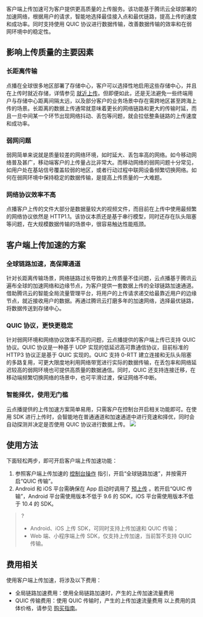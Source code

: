 客户端上传加速可为客户提供更高质量的上传服务。该功能基于腾讯云全球部署的加速网络，根据用户的请求，智能地选择最佳接入点和最优链路，提高上传的速度和成功率。同时支持使用 QUIC 协议进行数据传输，改善数据传输的效率和在弱网环境中的稳定性。

## 影响上传质量的主要因素
### 长距离传输
点播在全球很多地区部署了存储中心，客户可以选择性地启用这些存储中心，并且在上传时就近存储，详情参见 [就近上传](https://cloud.tencent.com/document/product/266/38117#.E5.B0.B1.E8.BF.91.E4.B8.8A.E4.BC.A0)。但即便如此，还是无法避免一些终端用户与存储中心距离间隔太远，以及部分客户的业务场景中存在需跨地区甚至跨海上传的场景。长距离的数据上传通常就意味着更长的网络链路和更大的传输时延，而且一旦中间某一个环节出现网络抖动、丢包等问题，就会拉低整条链路的上传速度和成功率。
### 弱网问题
弱网简单来说就是质量较差的网络环境，如时延大、丢包率高的网络。如今移动网络普及甚广，移动端客户的上传量占比非常大。而移动网络的弱网问题十分常见，如用户处在基站信号覆盖较弱的地区，或者行动过程中联网设备频繁切换网络。如何在弱网环境中保持稳定的数据传输，是提高上传质量的一大难题。
### 网络协议效率不高
点播客户上传的文件大部分是数据量较大的视频文件，而目前在上传中使用最频繁的网络协议依然是 HTTP1.1。该协议本质还是基于串行模型，同时还存在队头阻塞等问题，在大规模数据传输的场景中，很容易触达性能瓶颈。


## 客户端上传加速的方案
### 全球链路加速，高保障通道
针对长距离传输场景，网络链路过长导致的上传质量不佳问题，云点播基于腾讯云遍布全球的加速网络和边缘节点，为客户提供一套数据上传的全球链路加速通道。借助腾讯云的智能全局流量管理平台，将用户的上传请求递交给最靠近用户的边缘节点，就近接收用户的数据。再通过腾讯云打磨多年的加速网络，选择最优链路，将数据传送到存储中心。
### QUIC 协议，更快更稳定
针对弱网环境和网络协议效率不高的问题，云点播提供的客户端上传已支持 QUIC 协议。QUIC 协议是一种基于 UDP 实现的低延迟高可靠通信协议，目前标准的 HTTP3 协议正是基于 QUIC 实现的。QUIC 支持 0-RTT 建立连接和无队头阻塞的多路复用，可更大限度地利用网络带宽进行实际的数据传输，在丢包率和网络延迟较高的弱网环境也可提供高质量的数据通信。同时，QUIC 还支持连接迁移，在移动端频繁切换网络的场景中，也可平滑过渡，保证网络不中断。
### 智能择优，使用无门槛
云点播提供的上传加速方案简单易用，只需客户在控制台开启相关功能即可。在使用 SDK 进行上传时，会智能地在普通通道和加速通道中进行竞速和择优，同时会自动探测并决定是否使用 QUIC 协议进行数据上传。 
![](https://qcloudimg.tencent-cloud.cn/raw/42dfdaddbfd46e6db2f41091de6e10e6.jfif)

## 使用方法
下面轻松两步，即可开启客户端上传加速功能：
1. 参照客户端上传加速的 [控制台操作](https://cloud.tencent.com/document/product/266/14059) 指引，开启“全球链路加速”，并按需开启“QUIC 传输”。
2. Android 和 iOS 平台需确保在 App 启动时调用了 [预上传](https://cloud.tencent.com/document/product/266/38117#.E9.A2.84.E6.8E.A2.E6.B5.8B.E4.B8.8A.E4.BC.A0) 。若开启“QUIC 传输”，Android 平台需使用版本不低于 9.6 的 SDK，iOS 平台需使用版本不低于 10.4 的 SDK。
>?
>- Android、iOS 上传 SDK，可同时支持上传加速和 QUIC 传输；
>- Web 端、小程序端上传 SDK，仅支持上传加速，当前暂不支持 QUIC 传输。

## 费用相关
使用客户端上传加速，将涉及以下费用：
- 全局链路加速费用：使用全局链路加速时，产生的上传加速流量费用
- QUIC 传输费用：使用 QUIC 传输时，产生的上传加速流量费用
以上费用的具体价格，请参见 [购买指南](https://cloud.tencent.com/document/product/266/2838)。
